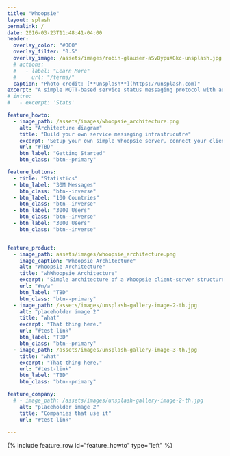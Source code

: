 ```yaml
---
title: "Whoopsie"
layout: splash
permalink: /
date: 2016-03-23T11:48:41-04:00
header:
  overlay_color: "#000"
  overlay_filter: "0.5"
  overlay_image: /assets/images/robin-glauser-aSvBypuXGkc-unsplash.jpg
  # actions:
  #   - label: "Learn More"
  #     url: "/terms/"
  caption: "Photo credit: [**Unsplash**](https://unsplash.com)"
excerpt: "A simple MQTT-based service status messaging protocol with automatic serialization"
# intro: 
#   - excerpt: 'Stats'

feature_howto:
  - image_path: /assets/images/whoopsie_architecture.png
    alt: "Architecture diagram"
    title: "Build your own service messaging infrastrucutre"
    excerpt: 'Setup your own simple Whoopsie server, connect your clients'
    url: "#TBD"
    btn_label: "Getting Started"
    btn_class: "btn--primary"

feature_buttons:
  - title: "Statistics"
  - btn_label: "30M Messages"
    btn_class: "btn--inverse"
  - btn_label: "100 Countries"
    btn_class: "btn--inverse"
  - btn_label: "3000 Users"
    btn_class: "btn--inverse"
  - btn_label: "3000 Users"
    btn_class: "btn--inverse"


feature_product:
  - image_path: assets/images/whoopsie_architecture.png
    image_caption: "Whoopsie Architecture"
    alt: "Whoopsie Architecture"
    title: "whWhoopsie Architecture"
    excerpt: "Simple architecture of a Whoopsie client-server structure"
    url: "#n/a"
    btn_label: "TBD"
    btn_class: "btn--primary"
  - image_path: /assets/images/unsplash-gallery-image-2-th.jpg
    alt: "placeholder image 2"
    title: "what"
    excerpt: "That thing here."
    url: "#test-link"
    btn_label: "TBD"
    btn_class: "btn--primary"
  - image_path: /assets/images/unsplash-gallery-image-3-th.jpg
    title: "what"
    excerpt: "That thing here."
    url: "#test-link"
    btn_label: "TBD"
    btn_class: "btn--primary"

feature_company:
  # - image_path: /assets/images/unsplash-gallery-image-2-th.jpg
    alt: "placeholder image 2"
    title: "Companies that use it"
    url: "#test-link" 
 
---
```


{% include feature_row id="feature_howto" type="left" %}
<!-- {% include feature_row_button id="feature_buttons" type="center"%} -->
<!-- {% include feature_row id="feature_product" %} -->
<!-- {% include feature_row id="feature_company" type="right" %} -->
<!-- {% include client-slider.html id="feature_company" %} -->
